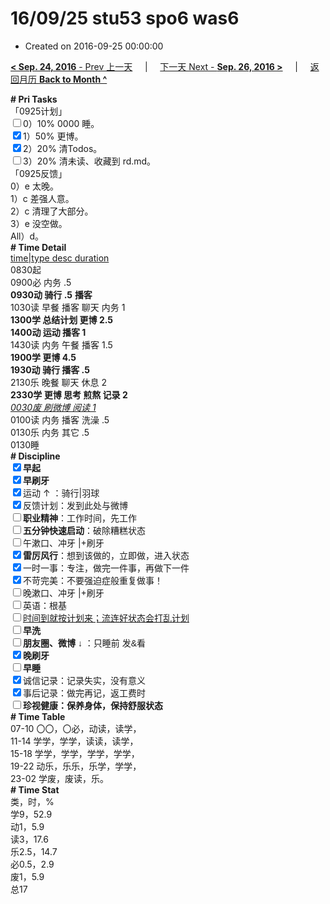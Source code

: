 # 16/09/25 stu53 spo6 was6

- Created on 2016-09-25 00:00:00

[**< Sep. 24, 2016** - Prev 上一天](_archived/lifelogs/2016/09/d24.md) &nbsp; &nbsp; | &nbsp; &nbsp; [下一天 Next - **Sep. 26, 2016 >**](_archived/lifelogs/2016/09/d26.md) &nbsp; &nbsp; |  &nbsp; &nbsp; [返回月历 **Back to Month ^**](_archived/lifelogs/2016/09/index.md)
<br/><div><div><div><div><div><div><div><b># Pri Tasks</b></div><div>「0925计划」</div></div></div></div></div></div><div><input type="checkbox"/>0）10% 0000 睡。</div><div><input checked="true" type="checkbox"/>1）50% 更博。</div><div><input checked="true" type="checkbox"/>2）20% 清Todos。</div><div><input type="checkbox"/>3）20% 清未读、收藏到 rd.md。</div><div><div><div><div></div></div></div></div></div><div><div>「0925反馈」</div></div><div>0）e 太晚。</div><div>1）c 差强人意。</div><div>2）c 清理了大部分。</div><div>3）e 没空做。</div><div>All）d。</div><div><div><b># Time Detail</b></div><div><u>time|type desc duration</u></div></div><div><div><div><div><div>0830起</div><div>0900必 内务 .5</div><div><b>0930动 骑行 .5</b> <b>播客</b></div></div></div><div>1030读 早餐 播客 聊天 内务 1</div><div><b>1300学 总结计划 更博 2.5</b></div><div><b>140</b><b>0动 运动 播客 1</b></div></div><div>1430读 内务 午餐 播客 1.5</div><div><b>1900学 更博 4.5</b></div><div><b>1930动 骑行 播客 .5</b></div></div><div><div>2130乐 晚餐 聊天 休息 2</div><div><b>2330学 更博 思考 煎熬 记录 2</b></div><div><i><u>0030废 刷微博 阅读 1</u></i></div><div>0100读 内务 播客 洗澡 .5</div><div>0130乐 内务 其它 .5</div><div><div><div><div><div><div>0130睡</div><div><b># Discipline</b></div></div><div><div><b><input checked="true" type="checkbox"/>早起</b></div><div><input checked="true" type="checkbox"/><b>早刷牙</b></div></div><div><input checked="true" type="checkbox"/>运动 ↑ ：骑行|羽球</div><div><div><input checked="true" type="checkbox"/>反馈计划：发到此处与微博</div><div><input type="checkbox"/><b>职业精神</b>：工作时间，先工作</div><div><input type="checkbox"/><b>五分钟快速启动</b>：破除糟糕状态</div><div><input type="checkbox"/>午漱口、冲牙 |+刷牙</div><div><input checked="true" type="checkbox"/><b>雷厉风行</b>：想到该做的，立即做，进入状态</div><div><input checked="true" type="checkbox"/><a dir="ltr"/><a dir="ltr">一时</a>一事：专注，做完一件事，再做下一件</div><div><input checked="true" type="checkbox"/>不苛完美：不要强迫症般重复做事！</div><div><input type="checkbox"/>晚漱口、冲牙 |+刷牙</div><div><input type="checkbox"/>英语：根基</div><div><u><input type="checkbox"/>时间到就按计划来；流连好状态会打乱计划</u></div><div><input type="checkbox"/><b>早洗</b></div><div><b style="font-family:gotham, helvetica, arial, sans-serif;font-size:14px;"><input type="checkbox"/>朋友圈、微博</b> <span style="font-family:gotham, helvetica, arial, sans-serif;font-size:14px;">↓ ：只睡前 发&amp;看</span></div><div><b><input checked="true" type="checkbox"/>晚刷牙</b></div><div><input type="checkbox"/><b>早睡</b></div><div><div><input checked="true" type="checkbox"/>诚信记录：记录失实，没有意义</div><div><input checked="true" type="checkbox"/>事后记录：做完再记，返工费时</div></div><div style="font-family:gotham, helvetica, arial, sans-serif;font-size:14px;"><b><input type="checkbox"/>珍视健康：保养身体，保持舒服状态</b></div><div><b># Time Table</b></div><div>07-10 〇〇，〇必，动读，读学，</div><div>11-14 学学，学学，读读，读学，</div><div>15-18 学学，学学，学学，学学，</div><div>19-22 动乐，乐乐，乐学，学学，</div><div>23-02 学废，废读，乐。</div><div><b># Time Stat</b></div><div>类，时，%</div><div>学9，52.9</div><div>动1，5.9</div><div>读3，17.6</div><div>乐2.5，14.7</div><div>必0.5，2.9</div><div>废1，5.9</div><div>总17</div>

